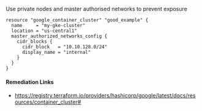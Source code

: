 
Use private nodes and master authorised networks to prevent exposure

```hcl
resource "google_container_cluster" "good_example" {
  name     = "my-gke-cluster"
  location = "us-central1"
  master_authorized_networks_config {
    cidr_blocks {
      cidr_block   = "10.10.128.0/24"
      display_name = "internal"
    }
  }
}
```

#### Remediation Links
 - https://registry.terraform.io/providers/hashicorp/google/latest/docs/resources/container_cluster#

